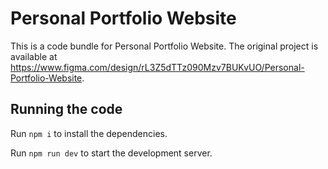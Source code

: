 
  # Personal Portfolio Website

  This is a code bundle for Personal Portfolio Website. The original project is available at https://www.figma.com/design/rL3Z5dTTz090Mzv7BUKvUO/Personal-Portfolio-Website.

  ## Running the code

  Run `npm i` to install the dependencies.

  Run `npm run dev` to start the development server.
  